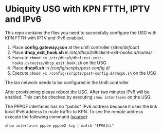 # Ubiquity USG with KPN FTTH, IPTV and IPv6
This repo contains the files you need to succesfully configure the USG with KPN FTTH with IPTV and IPv6 enabled.

1. Place **config.gateway.json** at the unifi controller (*sites/default*)
2. Place **dhcp_exit_hook.sh** in */etc/dhcp3/dhclient-exit-hooks.d/routes/*
3. Execute `chmod +x /etc/dhcp3/dhclient-exit-hooks.d/routes/dhcp_exit_hook.sh` on the USG
4. Place **dhcp6.sh** in */config/scripts/post-config.d/*
5. Execute `chmod +x /config/scripts/post-config.d/dhcp6.sh` on the USG

The lan network needs to be configured in the Unifi controller

After provisioning please reboot the USG. After two minutes IPv6 will be enabled. This can be checked by executing `show interfaces` on the USG.

The PPPOE interfaces has no "public" IPv6 address because it uses the link local IPv6 address to route traffic to KPN. To see the remote address execute the following command ([source](https://community.ubnt.com/t5/EdgeRouter/EdgeRouter-X-PPPoE-IPv6/td-p/1893221)):
```
show interfaces pppoe pppoe2 log | match "IPV6|LL"
```